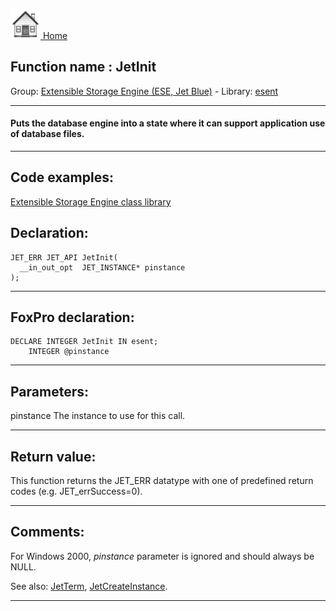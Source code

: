 [<img src="../../images/home.png"> Home ](https://github.com/VFPX/Win32API)  

## Function name : JetInit
Group: [Extensible Storage Engine (ESE, Jet Blue)](../../functions_group.md#Extensible_Storage_Engine_(ESE,_Jet_Blue))  -  Library: [esent](../../Libraries.md#esent)  
***  


#### Puts the database engine into a state where it can support application use of database files.
***  


## Code examples:
[Extensible Storage Engine class library](../../samples/sample_532.md)  

## Declaration:
```foxpro  
JET_ERR JET_API JetInit(
  __in_out_opt  JET_INSTANCE* pinstance
);  
```  
***  


## FoxPro declaration:
```foxpro  
DECLARE INTEGER JetInit IN esent;
	INTEGER @pinstance  
```  
***  


## Parameters:
pinstance 
The instance to use for this call.
  
***  


## Return value:
This function returns the JET_ERR datatype with one of predefined return codes (e.g. JET_errSuccess=0).  
***  


## Comments:
For Windows 2000, <Em>pinstance</Em> parameter is ignored and should always be NULL.   
  
See also: [JetTerm](../esent/JetTerm.md), [JetCreateInstance](../esent/JetCreateInstance.md).  
  
***  

